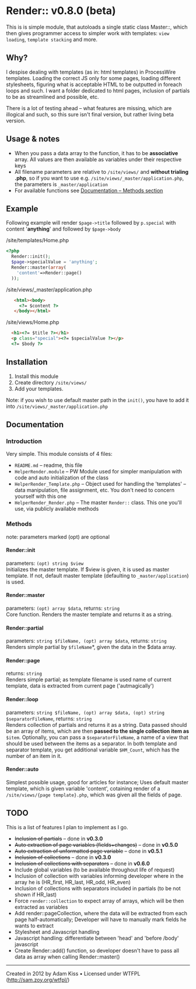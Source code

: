 # Render:: v0.8.0 (beta)

This is is simple module, that autoloads a single static class Master::, which then gives programmer access to simpler work with templates: `view loading`, `template stacking` and more.

## Why?

I despise dealing with templates (as in: html templates) in ProcessWire templates. Loading the correct JS only for some pages, loading different stylesheets, figuring what is acceptable HTML to be outputted in foreach loops and such. I want a folder dedicated to html pages, inclusion of partials to be as streamlined and possible, etc.

There is a lot of testing ahead – what features are missing, which are illogical and such, so this sure isn't final version, but rather living beta version.

## Usage & notes

* When you pass a data array to the function, it has to be **associative** array. All values are then available as variables under their respective keys
* All filename parameters are relative to `/site/views/` and **without trialing .php**, so if you want to use e.g. `/site/views/_master/application.php`, the parameters is `_master/application`
* For available functions see [Documentation – Methods section](#methods)

## Example

Following example will render `$page->title` followed by `p.special` with content '**anything**' and followed by `$page->body`

/site/templates/Home.php
``` php
<?php
  Render::init();
  $page->specialValue = 'anything';
  Render::master(array(
  	'content'=>Render::page()
  ));
```

/site/views/_master/application.php
``` html
   <html><body>
     <?= $content ?>
   </body></html>
```

/site/views/Home.php
``` html
  <h1><?= $title ?></h1>
  <p class="special"><?= $specialValue ?></p>
  <?= $body ?>
```

## Installation

1. Install this module
2. Create directory `/site/views/`
3. Add your templates.

Note: if you wish to use default master path in the `init()`, you have to add it into `/site/views/_master/application.php`

## Documentation

### Introduction

Very simple. This module consists of 4 files:
* `README.md` – readme, this file
* `HelperRender.module` – PW Module used for simpler manipulation with code and auto initialization of the class
* `HelperRender_Template.php` – Object used for handling the 'templates' – data manipulation, file assignment, etc. You don't need to concern yourself with this one
* `HelperRender_Render.php` – The master `Render::` class. This one you'll use, via publicly available methods

### Methods

note: parameters marked (opt) are optional

#### Render::init
parameters: `(opt) string $view`  
Initializes the master template. If $view is given, it is used as master template. If not, default master template (defaulting to `_master/application`) is used.

#### Render::master
parameters: `(opt) array $data`, returns: `string`  
Core function. Renders the master template and returns it as a string.

#### Render::partial
parameters: `string $fileName, (opt) array $data`, returns: `string`  
Renders simple partial by `$fileName`*, given the data in the $data array.

#### Render::page
returns: `string`  
Renders simple partial; as template filename is used name of current template, data is extracted from current page ('autmagically')

#### Render::loop
parameters: `string $fileName, (opt) array $data, (opt) string $separatorFileName`, returns: `string`  
Renders collection of partials and returns it as a string. Data passed should be an array of items, which are then **passed to the single collection item as** `$item`. Optionally, you can pass a `$separatorFileName`, a name of a view that should be used between the items as a separator. In both template and separator template, you get additional variable `$HM_Count`, which has the number of an item in it.

#### Render::auto
Simplest possible usage, good for articles for instance; Uses default master template, which is given variable 'content', cotaining render of a `/site/views/{page template}.php`, which was given all the fields of page.

## TODO

This is a list of features I plan to implement as I go.

* ~~Inclusion of partials~~ – done in **v0.3.0**
* ~~Auto extraction of page variables (fields+changes)~~ – done in **v0.5.0**
* ~~Auto extraction of unformatted page variable~~ – done in **v0.5.1**
* ~~Inclusion of collections~~ – done in **v0.3.0**
* ~~Inclusion of collections with separators~~ – done in **v0.6.0**
* Include global variables (to be available throughout life of request)
* Inclusion of collection with variables informing developer where in the array he is (HR_first, HR_last, HR_odd, HR_even)
* Inclusion of collections with separators included in partials (to be not shown if HR_last)
* Force `render::collection` to expect array of arrays, which will be then extracted as variables
* Add render::pageCollection, where the data will be extracted from each page half-automatically; Developer will have to manually mark fields he wants to extract
* Stylesheet and Javascript handling 
* Javascript handling: differentiate between 'head' and 'before /body' javascript
* Create Render::add() function, so developer doesn't have to pass all data as array when calling Render::master()

---
Created in 2012 by Adam Kiss • Licensed under WTFPL (http://sam.zoy.org/wtfpl/)